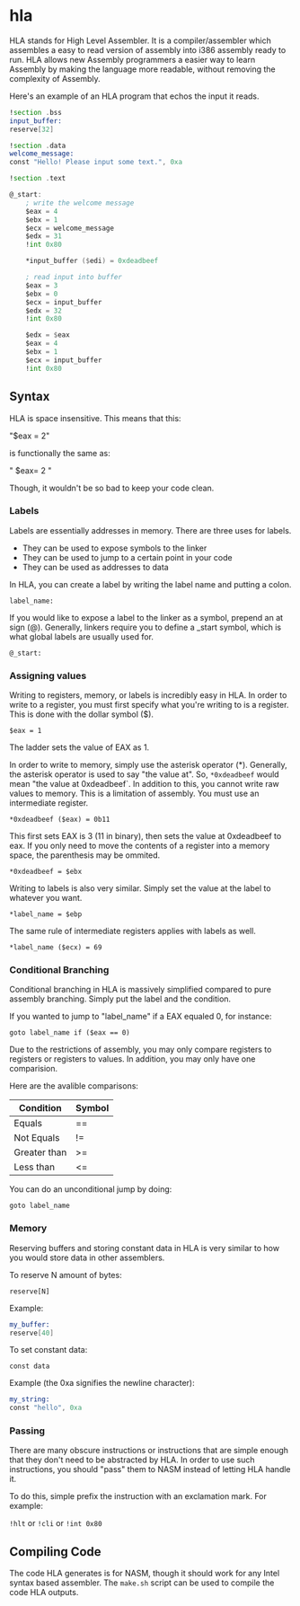 # hla
HLA stands for High Level Assembler. It is a compiler/assembler which assembles a easy to read version of assembly into i386 assembly ready to run. HLA allows new Assembly programmers a easier way to learn Assembly by making the language more readable, without removing the complexity of Assembly.

Here's an example of an HLA program that echos the input it reads.

```asm
!section .bss
input_buffer:
reserve[32]

!section .data
welcome_message:
const "Hello! Please input some text.", 0xa

!section .text

@_start:
    ; write the welcome message
    $eax = 4
    $ebx = 1
    $ecx = welcome_message
    $edx = 31
    !int 0x80

    *input_buffer ($edi) = 0xdeadbeef

    ; read input into buffer
    $eax = 3
    $ebx = 0
    $ecx = input_buffer
    $edx = 32
    !int 0x80

    $edx = $eax
    $eax = 4
    $ebx = 1
    $ecx = input_buffer
    !int 0x80
```

## Syntax

HLA is space insensitive. This means that this:

"$eax = 2"

is functionally the same as:

" $eax=   2  "

Though, it wouldn't be so bad to keep your code clean.

### Labels
Labels are essentially addresses in memory. There are three uses for labels.
* They can be used to expose symbols to the linker
* They can be used to jump to a certain point in your code
* They can be used as addresses to data

In HLA, you can create a label by writing the label name and putting a colon.

`label_name:`

If you would like to expose a label to the linker as a symbol, prepend an at sign (@). Generally, linkers require you to define a _start symbol, which is what global labels are usually used for.

`@_start:`

### Assigning values
Writing to registers, memory, or labels is incredibly easy in HLA. In order to write to a register, you must first specify what you're writing to is a register. This is done with the dollar symbol ($).

`$eax = 1`

The ladder sets the value of EAX as 1.

In order to write to memory, simply use the asterisk operator (*). Generally, the asterisk operator is used to say "the value at". So, `*0xdeadbeef` would mean "the value at 0xdeadbeef`. In addition to this, you cannot write raw values to memory. This is a limitation of assembly. You must use an intermediate register.

`*0xdeadbeef ($eax) = 0b11`

This first sets EAX is 3 (11 in binary), then sets the value at 0xdeadbeef to eax. If you only need to move the contents of a register into a memory space, the parenthesis may be ommited.

`*0xdeadbeef = $ebx`

Writing to labels is also very similar. Simply set the value at the label to whatever you want.

`*label_name = $ebp`

The same rule of intermediate registers applies with labels as well.

`*label_name ($ecx) = 69`


### Conditional Branching
Conditional branching in HLA is massively simplified compared to pure assembly branching. Simply put the label and the condition.

If you wanted to jump to "label_name" if a EAX equaled 0, for instance:

`goto label_name if ($eax == 0)`

Due to the restrictions of assembly, you may only compare registers to registers or registers to values. In addition, you may only have one comparision.

Here are the avalible comparisons:

Condition | Symbol
---|---
Equals | ==
Not Equals | !=
Greater than | >=
Less than | <=

You can do an unconditional jump by doing:

`goto label_name`

### Memory
Reserving buffers and storing constant data in HLA is very similar to how you would store data in other assemblers.

To reserve N amount of bytes:

`reserve[N]`

Example:

```asm
my_buffer:
reserve[40]
```

To set constant data:

`const data`

Example (the 0xa signifies the newline character):

```asm
my_string:
const "hello", 0xa
```

### Passing
There are many obscure instructions or instructions that are simple enough that they don't need to be abstracted by HLA. In order to use such instructions, you should "pass" them to NASM instead of letting HLA handle it.

To do this, simple prefix the instruction with an exclamation mark. For example:

`!hlt` or `!cli` or `!int 0x80`

## Compiling Code
The code HLA generates is for NASM, though it should work for any Intel syntax based assembler. The `make.sh` script can be used to compile the code HLA outputs.
